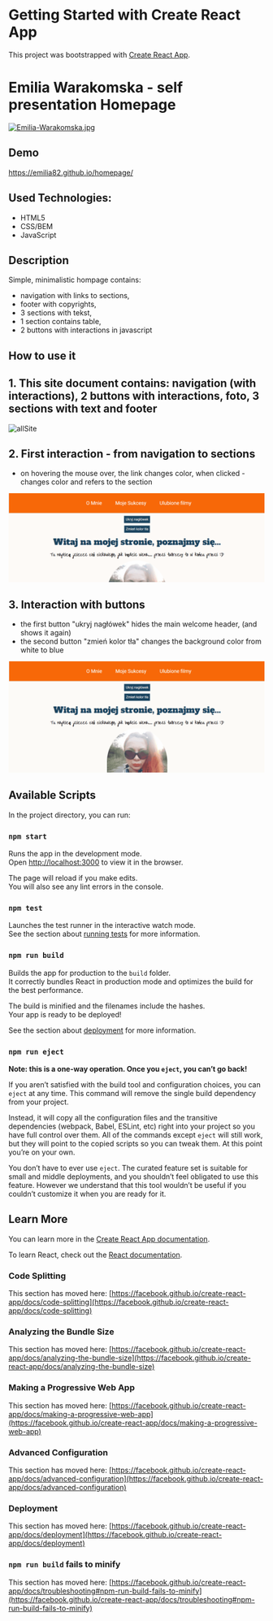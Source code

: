 # Getting Started with Create React App

This project was bootstrapped with [Create React App](https://github.com/facebook/create-react-app).

# Emilia Warakomska - self presentation Homepage

[![Emilia-Warakomska.jpg](https://i.postimg.cc/28PXb5rx/Emilia-Warakomska.jpg)](https://postimg.cc/MvmYgqcc)

## Demo
https://emilia82.github.io/homepage/

## Used Technologies:

- HTML5
- CSS/BEM
- JavaScript

## Description

Simple, minimalistic hompage contains:

- navigation with links to sections, 
- footer with copyrights, 
- 3 sections with tekst,
- 1 section contains table,
- 2 buttons with interactions in javascript 

## How to use it 

## 1. This site document contains: navigation (with interactions), 2 buttons with interactions, foto, 3 sections with text and footer


![allSite](https://github.com/emilia82/homepage/blob/main/image/1-All-web.gif?raw=true)


## 2. First interaction - from navigation to sections
- on hovering the mouse over, the link changes color,
when clicked - changes color and refers to the section

![linkInteraction](https://github.com/emilia82/homepage/blob/main/image/2-links-interaction.gif?raw=true)



## 3. Interaction with buttons
- the first button "ukryj nagłówek" hides the main welcome header, (and shows it again)
- the second button "zmień kolor tła" changes the background color from white to blue 

![buttonsInteraction](https://github.com/emilia82/homepage/blob/main/image/3-buttons-interaction.gif?raw=true)
## Available Scripts

In the project directory, you can run:

### `npm start`

Runs the app in the development mode.\
Open [http://localhost:3000](http://localhost:3000) to view it in the browser.

The page will reload if you make edits.\
You will also see any lint errors in the console.

### `npm test`

Launches the test runner in the interactive watch mode.\
See the section about [running tests](https://facebook.github.io/create-react-app/docs/running-tests) for more information.

### `npm run build`

Builds the app for production to the `build` folder.\
It correctly bundles React in production mode and optimizes the build for the best performance.

The build is minified and the filenames include the hashes.\
Your app is ready to be deployed!

See the section about [deployment](https://facebook.github.io/create-react-app/docs/deployment) for more information.

### `npm run eject`

**Note: this is a one-way operation. Once you `eject`, you can’t go back!**

If you aren’t satisfied with the build tool and configuration choices, you can `eject` at any time. This command will remove the single build dependency from your project.

Instead, it will copy all the configuration files and the transitive dependencies (webpack, Babel, ESLint, etc) right into your project so you have full control over them. All of the commands except `eject` will still work, but they will point to the copied scripts so you can tweak them. At this point you’re on your own.

You don’t have to ever use `eject`. The curated feature set is suitable for small and middle deployments, and you shouldn’t feel obligated to use this feature. However we understand that this tool wouldn’t be useful if you couldn’t customize it when you are ready for it.

## Learn More

You can learn more in the [Create React App documentation](https://facebook.github.io/create-react-app/docs/getting-started).

To learn React, check out the [React documentation](https://reactjs.org/).

### Code Splitting

This section has moved here: [https://facebook.github.io/create-react-app/docs/code-splitting](https://facebook.github.io/create-react-app/docs/code-splitting)

### Analyzing the Bundle Size

This section has moved here: [https://facebook.github.io/create-react-app/docs/analyzing-the-bundle-size](https://facebook.github.io/create-react-app/docs/analyzing-the-bundle-size)

### Making a Progressive Web App

This section has moved here: [https://facebook.github.io/create-react-app/docs/making-a-progressive-web-app](https://facebook.github.io/create-react-app/docs/making-a-progressive-web-app)

### Advanced Configuration

This section has moved here: [https://facebook.github.io/create-react-app/docs/advanced-configuration](https://facebook.github.io/create-react-app/docs/advanced-configuration)

### Deployment

This section has moved here: [https://facebook.github.io/create-react-app/docs/deployment](https://facebook.github.io/create-react-app/docs/deployment)

### `npm run build` fails to minify

This section has moved here: [https://facebook.github.io/create-react-app/docs/troubleshooting#npm-run-build-fails-to-minify](https://facebook.github.io/create-react-app/docs/troubleshooting#npm-run-build-fails-to-minify)
